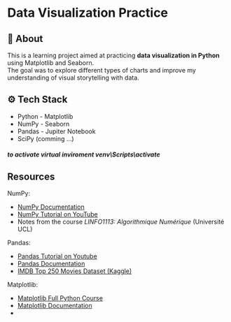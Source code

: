 # Data Visualization Practice 

## 📌 About
This is a learning project aimed at practicing **data visualization in Python** using Matplotlib and Seaborn.  
The goal was to explore different types of charts and improve my understanding of visual storytelling with data.  

## ⚙️ Tech Stack
- Python                    - Matplotlib
- NumPy                     - Seaborn
- Pandas                    - Jupiter Notebook
- SciPy (comming ...)

##### to activate virtual inviroment venv\Scripts\activate

## Resources

NumPy:
- [NumPy Documentation](https://numpy.org/doc/)
- [NumPy Tutorial on YouTube](https://www.youtube.com/watch?v=QUT1VHiLmmI)
- Notes from the course *LINFO1113: Algorithmique Numérique* (Université UCL)

Pandas:
- [Pandas Tutorial on Youtube](https://www.youtube.com/watch?v=2uvysYbKdjM&t=12s)
- [Pandas Documentation](https://pandas.pydata.org/docs/)
- [IMDB Top 250 Movies Dataset (Kaggle)](https://www.kaggle.com/datasets/rajugc/imdb-top-250-movies-dataset?resource=download)


Matplotlib:
- [Matplotlib Full Python Course](https://www.youtube.com/watch?v=OZOOLe2imFo)
- [Matplotlib Documentation](https://matplotlib.org/3.5.0/api/_as_gen/matplotlib.pyplot.html)
- 